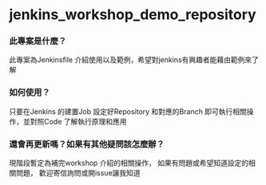 # jenkins_workshop_demo_repository

### 此專案是什麼？
此專案為Jenkinsfile 介紹使用以及範例，希望對jenkins有興趣者能藉由範例來了解
### 如何使用？
只要在Jenkins 的建置Job 設定好Repository 和對應的Branch 即可執行相關操作，並對照Code 了解執行原理和應用
### 還會再更新嗎？如果有其他疑問該怎麼辦？
現階段暫定為補完workshop 介紹的相關操作，
如果有問題或希望知道設定的相關問題，
歡迎寄信詢問或開issue讓我知道